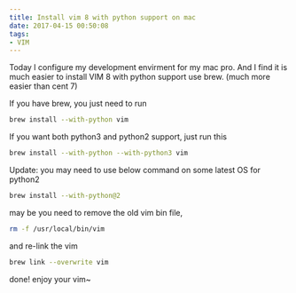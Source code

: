 ```yaml
---
title: Install vim 8 with python support on mac
date: 2017-04-15 00:50:08
tags: 
- VIM
---
```


Today I configure my development envirment for my mac pro.
And I find it is much easier to install VIM 8 with python support use brew.
(much more easier than cent 7)

If you have brew, you just need to run

```bash
brew install --with-python vim
```

If you want both python3 and python2 support, just run this

```bash
brew install --with-python --with-python3 vim
```

Update: you may need to use below command on some latest OS for python2

```bash
brew install --with-python@2
```

may be you need to remove the old vim bin file,

```bash
rm -f /usr/local/bin/vim
```

and re-link the vim

```bash
brew link --overwrite vim

```

done! enjoy your vim~
